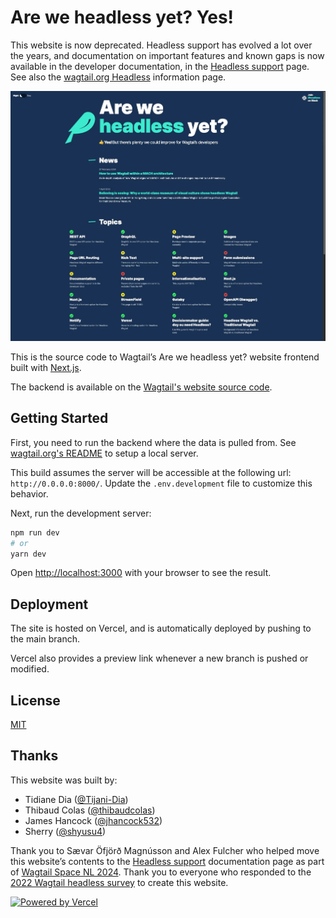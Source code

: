 # Are we headless yet? Yes!

This website is now deprecated. Headless support has evolved a lot over the years, and documentation on important features and known gaps is now available in the developer documentation, in the [Headless support](https://docs.wagtail.org/en/latest/advanced_topics/headless.html) page. See also the [wagtail.org Headless](https://wagtail.org/headless/) information page.

![Screenshot of the Are we headless yet? Yes! Homepage](./homepage-screenshot.webp)

This is the source code to Wagtail’s Are we headless yet? website frontend built with [Next.js](https://nextjs.org/).

The backend is available on the [Wagtail's website source code](https://github.com/wagtail/wagtail.org/tree/main/wagtailio/areweheadlessyet).

## Getting Started

First, you need to run the backend where the data is pulled from. See [wagtail.org's README](https://github.com/wagtail/wagtail.org) to setup a local server.

This build assumes the server will be accessible at the following url: `http://0.0.0.0:8000/`. Update the `.env.development` file to customize this behavior.

Next, run the development server:

```bash
npm run dev
# or
yarn dev
```

Open [http://localhost:3000](http://localhost:3000) with your browser to see the result.

## Deployment

The site is hosted on Vercel, and is automatically deployed by pushing to the main branch.

Vercel also provides a preview link whenever a new branch is pushed or modified.

## License

[MIT](https://github.com/wagtail/areweheadlessyet/blob/main/LICENSE)

## Thanks

This website was built by:

- Tidiane Dia ([@Tijani-Dia](https://github.com/Tijani-Dia))
- Thibaud Colas ([@thibaudcolas](https://github.com/thibaudcolas))
- James Hancock ([@jhancock532](https://github.com/jhancock532))
- Sherry ([@shyusu4](https://github.com/shyusu4))

Thank you to Sævar Öfjörð Magnússon and Alex Fulcher who helped move this website’s contents to the [Headless support](https://docs.wagtail.org/en/latest/advanced_topics/headless.html) documentation page as part of [Wagtail Space NL 2024](https://www.fourdigits.nl/blog/wagtail-space-nl-2024-recap-productive-and-fun/). Thank you to everyone who responded to the [2022 Wagtail headless survey](https://github.com/wagtail/wagtail/discussions/12664) to create this website.

[![Powered by Vercel](https://raw.githubusercontent.com/wagtail/areweheadlessyet/main/.github/powered-by-vercel.svg?sanitize=true)](https://vercel.com/?utm_source=wagtail&utm_campaign=oss)
